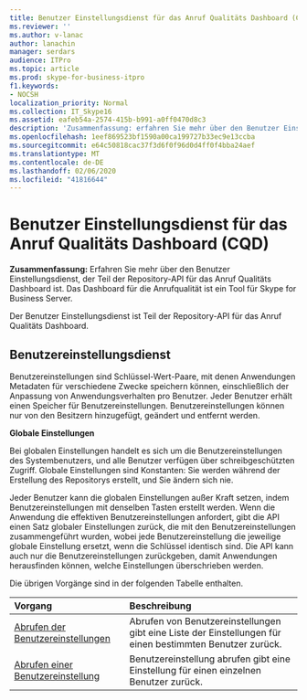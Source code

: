 ```yaml
---
title: Benutzer Einstellungsdienst für das Anruf Qualitäts Dashboard (CQD)
ms.reviewer: ''
ms.author: v-lanac
author: lanachin
manager: serdars
audience: ITPro
ms.topic: article
ms.prod: skype-for-business-itpro
f1.keywords:
- NOCSH
localization_priority: Normal
ms.collection: IT_Skype16
ms.assetid: eafeb54a-2574-415b-b991-a0ff0470d8c3
description: 'Zusammenfassung: erfahren Sie mehr über den Benutzer Einstellungsdienst, der Teil der Repository-API für das Anruf Qualitäts Dashboard ist. Das Dashboard für die Anrufqualität ist ein Tool für Skype for Business Server.'
ms.openlocfilehash: 1eef869523bf1590a00ca199727b33ec9e13ccba
ms.sourcegitcommit: e64c50818cac37f3d6f0f96d0d4ff0f4bba24aef
ms.translationtype: MT
ms.contentlocale: de-DE
ms.lasthandoff: 02/06/2020
ms.locfileid: "41816644"
---
```

# <a name="user-settings-service-for-call-quality-dashboard-cqd"></a>Benutzer Einstellungsdienst für das Anruf Qualitäts Dashboard (CQD)
 
**Zusammenfassung:** Erfahren Sie mehr über den Benutzer Einstellungsdienst, der Teil der Repository-API für das Anruf Qualitäts Dashboard ist. Das Dashboard für die Anrufqualität ist ein Tool für Skype for Business Server.
  
Der Benutzer Einstellungsdienst ist Teil der Repository-API für das Anruf Qualitäts Dashboard.
  
## <a name="user-settings-service"></a>Benutzereinstellungsdienst

Benutzereinstellungen sind Schlüssel-Wert-Paare, mit denen Anwendungen Metadaten für verschiedene Zwecke speichern können, einschließlich der Anpassung von Anwendungsverhalten pro Benutzer. Jeder Benutzer erhält einen Speicher für Benutzereinstellungen. Benutzereinstellungen können nur von den Besitzern hinzugefügt, geändert und entfernt werden.
  
 **Globale Einstellungen**
  
Bei globalen Einstellungen handelt es sich um die Benutzereinstellungen des Systembenutzers, und alle Benutzer verfügen über schreibgeschützten Zugriff. Globale Einstellungen sind Konstanten: Sie werden während der Erstellung des Repositorys erstellt, und Sie ändern sich nie.
  
Jeder Benutzer kann die globalen Einstellungen außer Kraft setzen, indem Benutzereinstellungen mit denselben Tasten erstellt werden. Wenn die Anwendung die effektiven Benutzereinstellungen anfordert, gibt die API einen Satz globaler Einstellungen zurück, die mit den Benutzereinstellungen zusammengeführt wurden, wobei jede Benutzereinstellung die jeweilige globale Einstellung ersetzt, wenn die Schlüssel identisch sind. Die API kann auch nur die Benutzereinstellungen zurückgeben, damit Anwendungen herausfinden können, welche Einstellungen überschrieben werden. 
  
Die übrigen Vorgänge sind in der folgenden Tabelle enthalten.

|**Vorgang**|**Beschreibung**|
|:-----|:-----|
|[Abrufen der Benutzereinstellungen](get-user-settings.md) <br/> |Abrufen von Benutzereinstellungen gibt eine Liste der Einstellungen für einen bestimmten Benutzer zurück.  <br/> |
|[Abrufen einer Benutzereinstellung](get-user-setting.md) <br/> |Benutzereinstellung abrufen gibt eine Einstellung für einen einzelnen Benutzer zurück.  <br/> |
   

